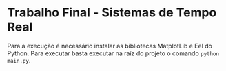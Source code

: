 # Trabalho Final - Sistemas de Tempo Real

Para a execução é necessário instalar as bibliotecas MatplotLib e Eel do Python. Para executar basta executar na raíz do projeto o comando `python main.py`.

